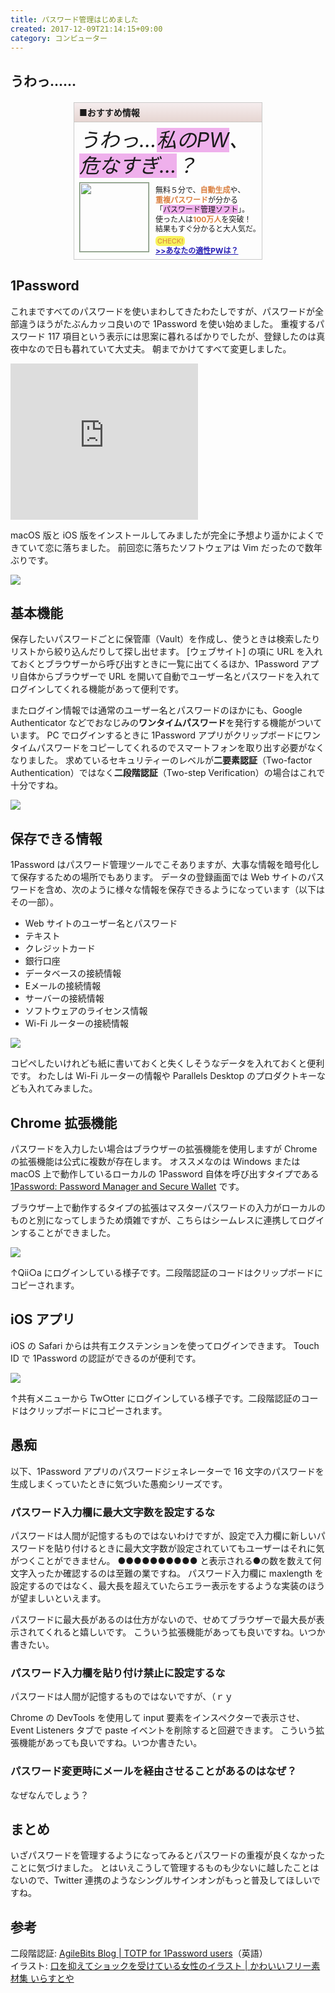 ```yaml
---
title: パスワード管理はじめました
created: 2017-12-09T21:14:15+09:00
category: コンピューター
---
```

## うわっ……

<aside class="recommended" style="margin: 20px auto; width: 300px; height: 250px; border: 1px solid #CACAC9;">
<div style="border-bottom: 1px solid #C9C5C2; background: linear-gradient(to bottom, #f5edee 0%, #e6d6d2 100%); padding: 5px 8px;"><strong>■おすすめ情報</strong></div>
<h6 style="margin: 8px 0 5px; font-size: 32px; line-height: 1.3; padding: 0 8px; white-space: nowrap;">うわっ…<span style="background-color: #efb0ec;">私のPW</span>、<br>
<span style="background-color: #efb0ec;">危なすぎ…</span>？</h6>
<div style="display: flex; margin: 0 8px 8px;">
<img style="border: 1px solid #75936E; width: 110px; height: 110px; padding: 0;" src="../media/shock_woman.png" alt="">
<div style="font-size: 12px; margin-left: 10px; margin-top: 5px; white-space: nowrap; line-height: 1.3;">無料５分で、<strong style="color: #da7f3f;">自動生成</strong>や、<br>
<strong style="color: #da7f3f;">重複パスワード</strong>が分かる<br>
「<span style="background-color: #efb0ec;">パスワード管理ソフト</span>」。<br>
使った人は<strong style="color: #da7f3f;">100万人</strong>を突破！<br>
結果もすぐ分かると大人気だ。<br>
<span style="background-color: #f7f25b; color: #da7f3f; font-size: 11px; border-radius: 6px; margin-top: 3px; display: inline-block; padding: 1px 3px;">CHECK!</span><br>
<span style="text-decoration: underline; color: #241cb5; font-weight: bold;">&gt;&gt;あなたの適性PWは？</span></div>
</div>
</aside>

<!-- more -->

## 1Password

これまですべてのパスワードを使いまわしてきたわたしですが、パスワードが全部違うほうがたぶんカッコ良いので 1Password を使い始めました。
重複するパスワード 117 項目という表示には思案に暮れるばかりでしたが、登録したのは真夜中なので日も暮れていて大丈夫。
朝までかけてすべて変更しました。

<p>
<iframe style="overflow-x: hidden; overflow-y: hidden; width: 300px; height: 250px; border: 0px;" src="https://banners.itunes.apple.com/banner.html?partnerId=&amp;aId=&amp;bt=catalog&amp;t=catalog_white&amp;id=568903335&amp;c=jp&amp;l=ja-JP&amp;w=300&amp;h=250&amp;store=apps" frameborder="0"></iframe>
</p>

macOS 版と iOS 版をインストールしてみましたが完全に予想より遥かによくできていて恋に落ちました。
前回恋に落ちたソフトウェアは Vim だったので数年ぶりです。

![](../media/1password_ss1.png)

## 基本機能

保存したいパスワードごとに保管庫（Vault）を作成し、使うときは検索したりリストから絞り込んだりして探し出せます。
\[ウェブサイト\] の項に URL を入れておくとブラウザーから呼び出すときに一覧に出てくるほか、1Password アプリ自体からブラウザーで URL を開いて自動でユーザー名とパスワードを入れてログインしてくれる機能があって便利です。

またログイン情報では通常のユーザー名とパスワードのほかにも、Google Authenticator などでおなじみの**ワンタイムパスワード**を発行する機能がついています。
PC でログインするときに 1Password アプリがクリップボードにワンタイムパスワードをコピーしてくれるのでスマートフォンを取り出す必要がなくなりました。
求めているセキュリティーのレベルが**二要素認証**（Two-factor Authentication）ではなく**二段階認証**（Two-step Verification）の場合はこれで十分ですね。

![](../media/1password_ss2.png)

## 保存できる情報

1Password はパスワード管理ツールでこそありますが、大事な情報を暗号化して保存するための場所でもあります。
データの登録画面では Web サイトのパスワードを含め、次のように様々な情報を保存できるようになっています（以下はその一部）。

- Web サイトのユーザー名とパスワード
- テキスト
- クレジットカード
- 銀行口座
- データベースの接続情報
- Eメールの接続情報
- サーバーの接続情報
- ソフトウェアのライセンス情報
- Wi-Fi ルーターの接続情報

![](../media/1password_ss3.png)

コピペしたいけれども紙に書いておくと失くしそうなデータを入れておくと便利です。
わたしは Wi-Fi ルーターの情報や Parallels Desktop のプロダクトキーなども入れてみました。

## Chrome 拡張機能

パスワードを入力したい場合はブラウザーの拡張機能を使用しますが Chrome の拡張機能は公式に複数が存在します。
オススメなのは Windows または macOS 上で動作しているローカルの 1Password 自体を呼び出すタイプである [1Password: Password Manager and Secure Wallet](https://chrome.google.com/webstore/detail/1password-password-manage/aomjjhallfgjeglblehebfpbcfeobpgk?hl=ja) です。

ブラウザー上で動作するタイプの拡張はマスターパスワードの入力がローカルのものと別になってしまうため煩雑ですが、こちらはシームレスに連携してログインすることができました。

![](../media/1password_ss4.png)

↑Qii○a にログインしている様子です。二段階認証のコードはクリップボードにコピーされます。

## iOS アプリ

iOS の Safari からは共有エクステンションを使ってログインできます。
Touch ID で 1Password の認証ができるのが便利です。

![](../media/1password_ss5.png)

↑共有メニューから Tw○tter にログインしている様子です。二段階認証のコードはクリップボードにコピーされます。

## 愚痴

以下、1Password アプリのパスワードジェネレーターで 16 文字のパスワードを生成しまくっていたときに気づいた愚痴シリーズです。

### パスワード入力欄に最大文字数を設定するな

パスワードは人間が記憶するものではないわけですが、設定で入力欄に新しいパスワードを貼り付けるときに最大文字数が設定されていてもユーザーはそれに気がつくことができません。
●●●●●●●●●● と表示される●の数を数えて何文字入ったか確認するのは至難の業ですね。
パスワード入力欄に maxlength を設定するのではなく、最大長を超えていたらエラー表示をするような実装のほうが望ましいといえます。

パスワードに最大長があるのは仕方がないので、せめてブラウザーで最大長が表示されてくれると嬉しいです。
こういう拡張機能があっても良いですね。いつか書きたい。

### パスワード入力欄を貼り付け禁止に設定するな

パスワードは人間が記憶するものではないですが、（ｒｙ

Chrome の DevTools を使用して input 要素をインスペクターで表示させ、Event Listeners タブで paste イベントを削除すると回避できます。
こういう拡張機能があっても良いですね。いつか書きたい。

### パスワード変更時にメールを経由させることがあるのはなぜ？

なぜなんでしょう？

## まとめ

いざパスワードを管理するようになってみるとパスワードの重複が良くなかったことに気づけました。
とはいえこうして管理するものも少ないに越したことはないので、Twitter 連携のようなシングルサインオンがもっと普及してほしいですね。

## 参考

二段階認証: [AgileBits Blog | TOTP for 1Password users](https://blog.agilebits.com/2015/01/26/totp-for-1password-users/<Paste>)（英語）  
イラスト: [口を抑えてショックを受けている女性のイラスト | かわいいフリー素材集 いらすとや](https://www.irasutoya.com/2014/11/blog-post_317.html)
